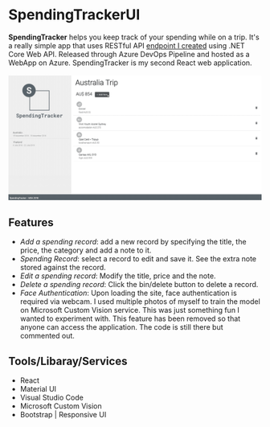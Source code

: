 # SpendingTrackerUI

**SpendingTracker** helps you keep track of your spending while on a trip. It's a really simple app that uses RESTful API [endpoint I created](https://github.com/cjan957/SpendingTracker) using .NET Core Web API. Released through Azure DevOps Pipeline and hosted as a WebApp on Azure. SpendingTracker is my second React web application. 
<br>
<br>
![SpendingTracker](./spendingtracker.gif "Spending Tracker")
<br>

## Features
* *Add a spending record*: add a new record by specifying the title, the price, the category and add a note to it.
* *Spending Record*: select a record to edit and save it. See the extra note stored against the record.
* *Edit a spending record*: Modify the title, price and the note.
* *Delete a spending record*: Click the bin/delete button to delete a record.
* *Face Authentication*: Upon loading the site, face authentication is required via webcam. I used multiple photos of myself to train the model on Microsoft Custom Vision service. This was just something fun I wanted to experiment with. This feature has been removed so that anyone can access the application. The code is still there but commented out.



## Tools/Libaray/Services
* React
* Material UI
* Visual Studio Code
* Microsoft Custom Vision
* Bootstrap | Responsive UI




